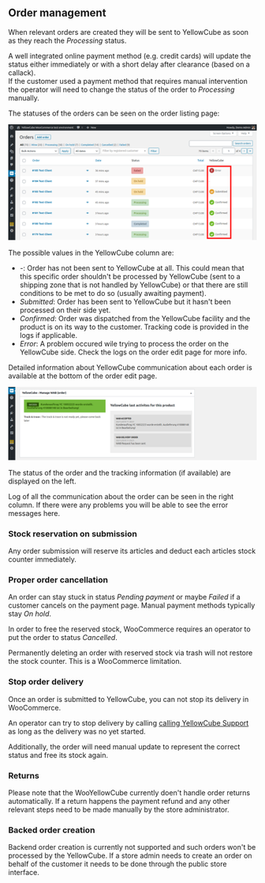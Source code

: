 ## Order management

When relevant orders are created they will be sent to YellowCube as soon as they reach the *Processing* status.

A well integrated online payment method (e.g. credit cards) will update the status either immediately or with a short delay after clearance (based on a callack).  
If the customer used a payment method that requires manual intervention the operator will need to change the status of the order to *Processing* manually.

The statuses of the orders can be seen on the order listing page:

![](/assets/order_list_v2_marker.png)

The possible values in the YellowCube column are:

- *-*: Order has not been sent to YellowCube at all. This could mean that this specific
  order shouldn't be processed by YellowCube (sent to a shipping zone that is not handled by YellowCube) or that
  there are still conditions to be met to do so (usually awaiting payment).
- *Submitted*: Order has been sent to YellowCube but it hasn't been processed on their side yet.
- *Confirmed*: Order was dispatched from the YellowCube facility and the product is on its way to
  the customer. Tracking code is provided in the logs if applicable.
- *Error*: A problem occured wile trying to process the order on the YellowCube side. Check the logs on the
  order edit page for more info.

Detailed information about YellowCube communication about each order is available at the bottom of the order edit page.

![](/assets/order_info_v2_crop.png)

The status of the order and the tracking information (if available) are displayed on the left.

Log of all the communication about the order can be seen in the right column. If there were any problems you will be able
to see the error messages here.

### Stock reservation on submission

Any order submission will reserve its articles and deduct each articles stock counter immediately.

### Proper order cancellation

An order can stay stuck in status *Pending payment* or maybe *Failed* if a customer cancels on the payment page.
Manual payment methods typically stay  *On hold*.

In order to free the reserved stock, WooCommerce requires an operator to put the order to status *Cancelled*.

Permanently deleting an order with reserved stock via trash will not restore the stock counter. This is a WooCommerce limitation.

### Stop order delivery

Once an order is submitted to YellowCube, you can not stop its delivery in WooCommerce.

An operator can try to stop delivery by calling [calling YellowCube Support](README.md) as long as the delivery was no yet started.

Additionally, the order will need manual update to represent the correct status and free its stock again.

### Returns

Please note that the WooYellowCube currently doen't handle order returns automatically. If a return happens the payment
refund and any other relevant steps need to be made manually by the store administrator.



### Backed order creation

Backend order creation is currently not supported and such orders won't be processed by the YellowCube. If a store admin
needs to create an order on behalf of the customer it needs to be done through the public store interface.
